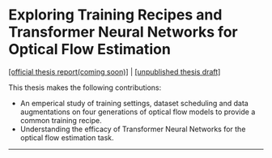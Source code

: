 # Exploring Training Recipes and Transformer Neural Networks for Optical Flow Estimation

[[official thesis report(coming soon)]]()  |  [[unpublished thesis draft]](tinyurl.com/prajnan-ms-thesis-draft)

This thesis makes the following contributions:
- An emperical study of training settings, dataset scheduling and data augmentations on four generations of optical flow models to provide a common training recipe. 
- Understanding the efficacy of Transformer Neural Networks for the optical flow estimation task.
____
